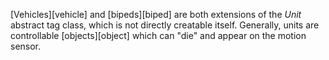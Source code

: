 [Vehicles][vehicle] and [bipeds][biped] are both extensions of the _Unit_ abstract tag class, which is not directly creatable itself. Generally, units are controllable [objects][object] which can "die" and appear on the motion sensor.
